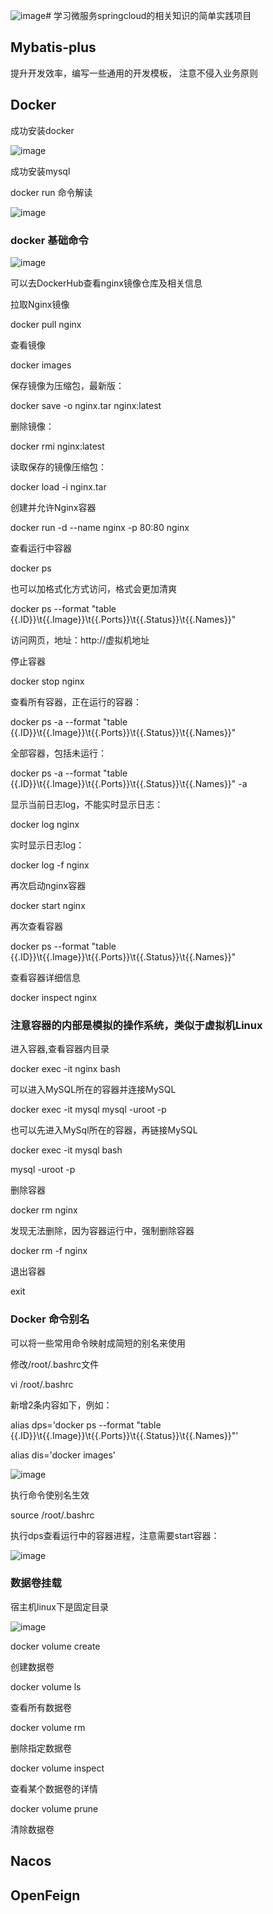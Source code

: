![image](https://github.com/LilRind/SpringCloud-Learn/assets/66501637/5185bb3a-a262-4532-a0f8-91ca7443d008)# 学习微服务springcloud的相关知识的简单实践项目

## Mybatis-plus
提升开发效率，编写一些通用的开发模板，
注意不侵入业务原则

## Docker
成功安装docker

![image](https://github.com/LilRind/SpringCloud-Learn/assets/66501637/72b87ef2-55a1-4bbc-be1d-0b1577ef3ad9)

成功安装mysql

docker run 命令解读

![image](https://github.com/LilRind/SpringCloud-Learn/assets/66501637/e1e029d6-811d-4311-8551-bbde713c8a92)

### docker 基础命令

![image](https://github.com/LilRind/SpringCloud-Learn/assets/66501637/a526d314-0155-45c1-99d3-0dddf78021d6)

可以去DockerHub查看nginx镜像仓库及相关信息

拉取Nginx镜像

docker pull nginx

查看镜像

docker images

保存镜像为压缩包，最新版：

docker save -o nginx.tar nginx:latest

删除镜像：

docker rmi nginx:latest

读取保存的镜像压缩包：

docker load -i nginx.tar  

创建并允许Nginx容器

docker run -d --name nginx -p 80:80 nginx

查看运行中容器

docker ps

也可以加格式化方式访问，格式会更加清爽

docker ps --format "table {{.ID}}\t{{.Image}}\t{{.Ports}}\t{{.Status}}\t{{.Names}}"

访问网页，地址：http://虚拟机地址

停止容器

docker stop nginx

查看所有容器，正在运行的容器：

docker ps -a --format "table {{.ID}}\t{{.Image}}\t{{.Ports}}\t{{.Status}}\t{{.Names}}" 

全部容器，包括未运行：

docker ps -a --format "table {{.ID}}\t{{.Image}}\t{{.Ports}}\t{{.Status}}\t{{.Names}}" -a


显示当前日志log，不能实时显示日志：

docker log nginx

实时显示日志log：

docker log -f nginx

再次启动nginx容器

docker start nginx

再次查看容器

docker ps --format "table {{.ID}}\t{{.Image}}\t{{.Ports}}\t{{.Status}}\t{{.Names}}"

查看容器详细信息

docker inspect nginx

### 注意容器的内部是模拟的操作系统，类似于虚拟机Linux

进入容器,查看容器内目录

docker exec -it nginx bash

可以进入MySQL所在的容器并连接MySQL

docker exec -it mysql mysql -uroot -p

也可以先进入MySql所在的容器，再链接MySQL

docker exec -it mysql bash

mysql -uroot -p

删除容器

docker rm nginx

发现无法删除，因为容器运行中，强制删除容器

docker rm -f nginx

退出容器

exit

### Docker 命令别名
可以将一些常用命令映射成简短的别名来使用

修改/root/.bashrc文件

vi /root/.bashrc

新增2条内容如下，例如：

alias dps='docker ps --format "table {{.ID}}\t{{.Image}}\t{{.Ports}}\t{{.Status}}\t{{.Names}}"'

alias dis='docker images'

![image](https://github.com/LilRind/SpringCloud-Learn/assets/66501637/a3c5437f-3f31-42ea-9151-c0d9baa4e3a6)

执行命令使别名生效

source /root/.bashrc

执行dps查看运行中的容器进程，注意需要start容器：

![image](https://github.com/LilRind/SpringCloud-Learn/assets/66501637/c88e4a4e-3b38-4ba1-b200-87e802229dd1)

### 数据卷挂载

宿主机linux下是固定目录

![image](https://github.com/LilRind/SpringCloud-Learn/assets/66501637/04e61283-102c-48f2-b35e-7dae2637d3fb)

docker volume create

创建数据卷

docker volume ls

查看所有数据卷

docker volume rm

删除指定数据卷

docker volume inspect

查看某个数据卷的详情

docker volume prune

清除数据卷



## Nacos

## OpenFeign

